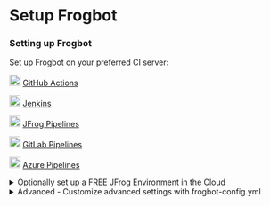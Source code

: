 # Setup Frogbot

### Setting up Frogbot

Set up Frogbot on your preferred CI server:

<img height="20" width="20"  src="https://cdn.simpleicons.org/GitHubActions" alt="GitHubActions" /> [GitHub Actions](../../jfrog-applications/frogbot/get-started/setting-frogbot-on-github-repositories.md)

<img height="20" width="20"  src="https://cdn.simpleicons.org/Jenkins" alt="Jenkins" /> [Jenkins](../../jfrog-applications/frogbot/get-started/set-up-frogbot-using-jenkins.md)

<img height="20" width="20"  src="https://cdn.simpleicons.org/JfrogPipelines" alt="jfrogpipelines" /> [JFrog Pipelines](../../jfrog-applications/frogbot/get-started/installing-frogbot-on-jfrog-pipelines.md)

<img height="20" width="20"  src="https://cdn.simpleicons.org/Gitlab" alt="Gitlab" /> [GitLab Pipelines](../../jfrog-applications/frogbot/get-started/installing-frogbot-on-gitlab-repositories.md)

<img height="20" width="20"  src="https://cdn.simpleicons.org/AzurePipelines" alt="AzurePipelines" /> [Azure Pipelines](../../jfrog-applications/frogbot/get-started/installing-frogbot-on-azure-repositories.md)

<details>
  
<summary>Optionally set up a FREE JFrog Environment in the Cloud</summary>

Frogbot requires a JFrog environment to scan your projects. If you don't have an environment, we can set up a free environment in the cloud for you. Just run one of the following commands in your terminal to set up an environment in less than a minute.

The commands will do the following:

1. Install [JFrog CLI](https://www.jfrog.com/confluence/display/CLI/JFrog+CLI) on your machine.
2. Create a FREE JFrog environment in the cloud for you.

**For macOS and Linux, use curl**

```
curl -fL "https://getcli.jfrog.io?setup" | sh
```

**For Windows, use PowerShell**

```
powershell "Start-Process -Wait -Verb RunAs powershell '-NoProfile iwr https://releases.jfrog.io/artifactory/jfrog-cli/v2-jf/[RELEASE]/jfrog-cli-windows-amd64/jf.exe -OutFile $env:SYSTEMROOT\system32\jf.exe'" ; jf setup
```

After the setup is complete, you'll receive an email with your JFrog environment connection details, which can be stored as secrets in Git.

</details>

<details>

<summary>Advanced - Customize advanced settings with frogbot-config.yml</summary>

* [Creating the frogbot-config.yml file](../../jfrog-applications/frogbot/get-started/frogbot-configuration.md)

</details>
